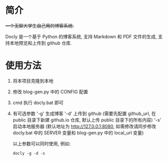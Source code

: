 # 简介

~~一个无聊大学生自己用的博客系统.~~

Docly 是一个基于 Python 的博客系统, 支持 Markdown 和 PDF 文件的生成, 支持本地预览和上传到 github 仓库.

# 使用方法

1. 将本项目克隆到本地
2. 修改 blog-gen.py 中的 CONFIG 配置
3. cmd 执行 docly.bat 即可
4. 有可选参数 '-g' 生成博客 '-d' 上传到 github (需要先配置 github_url, 在 public 目录下新建 github.io 仓库, 默认上传 public 目录下的所有内容) '-s' 启动本地服务器 (默认地址为 http://127.0.0.1:8080, 如需修改请同步修改 docly.bat 中的 SERVER 变量和 blog-gen.py 中的 local_url 变量)
   
   以上参数可以同时使用, 例如:
   ```
   docly -g -d -s
   ```

